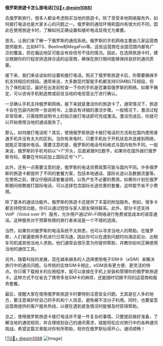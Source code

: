 **俄罗斯旅遊卡怎么接电话[[TG💪+ @esim1088](https://t.me/s/esim1088)]**

去俄罗斯旅行，很多人都会考虑购买当地的旅遊卡。除了享受本地网络服务外，如何接打电话也是大家关心的问题之一。俄罗斯的通信环境和国内有很大的不同，因此在使用旅遊卡时，了解如何正确设置和接听电话显得尤为重要。

首先，让我们来了解一下俄罗斯的通信系统。俄罗斯的手机网络主要由几家运营商提供服务，比如MTS、Beeline和MegaFon等。这些运营商在全国范围内都有广泛的覆盖，但在偏远地区可能会有些信号不佳的情况。因此，在选择旅游卡时，建议根据你的行程安排选择合适的运营商，确保在旅行期间能够保持良好的通讯质量。

接下来，我们来谈谈如何设置和接打电话。购买了俄罗斯旅遊卡后，你需要确保手机支持相应的频段。通常来说，大多数现代智能手机都支持GSM和LTE频段，但为了保险起见，最好在出发前检查一下你的手机是否兼容俄罗斯的网络。如果不确定，可以咨询手机制造商或前往当地的电信营业厅进行确认。

一旦确认手机支持俄罗斯网络，接下来就是激活你的旅遊卡了。通常情况下，旅遊卡会在包装内附带一张说明书，上面会有详细的激活步骤。一般情况下，激活过程非常简单，只需按照说明书上的指示拨打电话即可完成激活。激活完成后，你就可以开始使用当地的通话服务了。

那么，如何接打电话呢？其实，使用俄罗斯旅遊卡接打电话的方法和在国内使用普通手机并没有太大的区别。当你有来电时，只要手机处于开机状态并连接到网络，就能正常接听电话。需要注意的是，俄罗斯的电话号码格式与国内有所不同。一般来说，俄罗斯的手机号码以“+7”开头，后面紧跟9位数字。如果你在国外拨打俄罗斯号码，需要在号码前加上国际区号“+7”。

此外，还有一点需要注意的是，俄罗斯的电话资费政策可能与国内不同。许多俄罗斯的旅遊卡都提供了不同的套餐方案，包括本地通话、国际长途以及数据流量等。在使用之前，建议仔细阅读套餐说明，以免产生不必要的费用。如果你计划在俄罗斯期间频繁拨打国际电话，可以选择包含国际长途优惠的套餐，这样能节省不少费用。

除了基本的通话功能外，俄罗斯的旅遊卡还提供了丰富的附加服务。例如，很多卡都支持短信功能，你可以通过短信与家人朋友保持联系。此外，部分卡还支持VoIP（Voice over IP）服务，允许用户通过Wi-Fi网络进行免费或低成本的语音通话。这种服务对于预算有限的旅行者来说是一个不错的选择。

当然，如果你对俄罗斯的电话系统不太熟悉，也可以寻求当地人的帮助。在俄罗斯，人们普遍使用手机进行日常沟通，因此你可以在遇到问题时向酒店前台、出租车司机或其他当地人求助。他们通常会很乐意为你提供帮助，并教你如何正确使用当地的通信工具。

另外，随着科技的发展，现在越来越多的人选择使用电子SIM卡（eSIM）来解决旅行中的通讯问题。与传统的实体SIM卡相比，eSIM具有更方便、更灵活的特点。你只需下载相关的应用程序，就可以直接在手机上安装和管理你的俄罗斯旅遊卡。这种方式不仅省去了携带多张SIM卡的麻烦，还能随时切换不同的运营商和服务套餐。

最后，提醒大家在使用俄罗斯旅遊卡时要特别注意安全问题。尤其是在人多的地方，要注意保护好自己的手机和个人信息，避免被不法分子利用。同时，也要留意运营商提供的客户服务热线，以便在遇到紧急情况时能够及时获得帮助。

总之，使用俄罗斯旅遊卡接打电话并不是一件复杂的事情。只要提前做好准备，了解当地的通信规则，并合理规划自己的通讯需求，就能轻松应对旅行中的各种通讯挑战。希望这篇文章能对你有所帮助，祝你在俄罗斯玩得开心，通讯顺畅！

[[TG💪+ @esim1088](https://t.me/s/esim1088) ![Image](https://i.postimg.cc/4NQfJmqS/Snipaste-2025-05-13-00-14-12.png)]